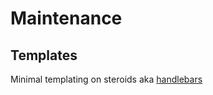 # Maintenance

## Templates

Minimal templating on steroids aka [handlebars](https://handlebarsjs.com/)


